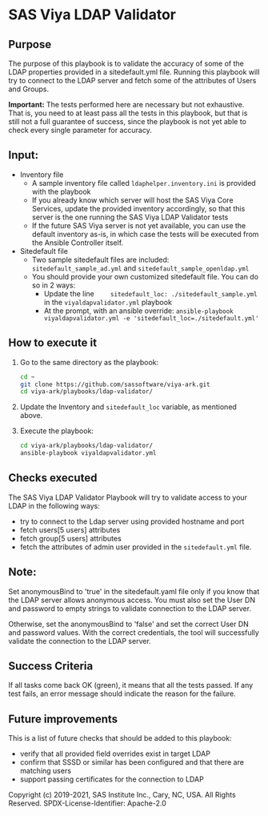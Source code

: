 # SAS Viya LDAP Validator

## Purpose

The purpose of this playbook is to validate the accuracy of some of the LDAP properties provided in a sitedefault.yml file.
Running this playbook will try to connect to the LDAP server and fetch some of the attributes of Users and Groups. 

**Important:** The tests performed here are necessary but not exhaustive. That is, you need to at least pass all the tests in this playbook, but that is still not a full guarantee of success, since the playbook is not yet able to check every single parameter for accuracy. 

## Input:

* Inventory file
  * A sample inventory file called `ldaphelper.inventory.ini` is provided with the playbook
  * If you already know which server will host the SAS Viya Core Services, update the provided inventory accordingly, so that this server is the one running the SAS Viya LDAP Validator tests
  * If the future SAS Viya server is not yet available, you can use the default inventory as-is, in which case the tests will be executed from the Ansible Controller itself.
* Sitedefault file
  * Two sample sitedefault files are included: `sitedefault_sample_ad.yml` and `sitedefault_sample_openldap.yml`
  * You should provide your own customized sitedefault file. You can do so in 2 ways:
    * Update the line `    sitedefault_loc: ./sitedefault_sample.yml` in the `viyaldapvalidator.yml` playbook
    * At the prompt, with an ansible override: `ansible-playbook viyaldapvalidator.yml -e 'sitedefault_loc=./sitedefault.yml'`

## How to execute it

1. Go to the same directory as the playbook:

    ```bash
    cd ~
    git clone https://github.com/sassoftware/viya-ark.git
    cd viya-ark/playbooks/ldap-validator/
    ```

2. Update the Inventory and `sitedefault_loc` variable, as mentioned above.

3. Execute the playbook:

    ```bash
    cd viya-ark/playbooks/ldap-validator/
    ansible-playbook viyaldapvalidator.yml
    ```

## Checks executed

The SAS Viya LDAP Validator Playbook will try to validate access to your LDAP in the following ways:

* try to connect to the Ldap server using provided hostname and port
* fetch users[5 users] attributes
* fetch group[5 users] attributes
* fetch the attributes of admin user provided in the `sitedefault.yml` file.

## Note:

Set anonymousBind to 'true' in the sitedefault.yaml file only if you know that the LDAP server allows anonymous access. You must also set the User DN and password to empty strings to validate connection to the LDAP server.

Otherwise, set the anonymousBind to 'false' and set the correct User DN and password values. With the correct credentials, the tool will successfully validate the connection to the LDAP server.

## Success Criteria

If all tasks come back OK (green), it means that all the tests passed. If any test fails, an error message should indicate the reason for the failure. 

## Future improvements

This is a list of future checks that should be added to this playbook:
* verify that all provided field overrides exist in target LDAP
* confirm that SSSD or similar has been configured and that there are matching users
* support passing certificates for the connection to LDAP

Copyright (c) 2019-2021, SAS Institute Inc., Cary, NC, USA.  All Rights Reserved.
SPDX-License-Identifier: Apache-2.0

